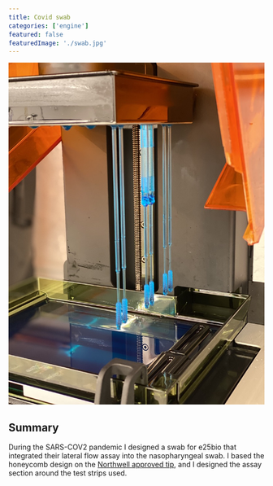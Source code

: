 ```yaml
---
title: Covid swab
categories: ['engine']
featured: false
featuredImage: './swab.jpg'
---
```

![](swab.jpg)

## Summary

During the SARS-COV2 pandemic I designed a swab for e25bio that integrated their lateral flow assay into the nasopharyngeal swab. I based the honeycomb design on the [Northwell approved tip](https://spectrum.ieee.org/the-human-os/biomedical/devices/healthcare-team-designed-3dprinted-tested-covid19-swabs-one-week), and I designed the assay section around the test strips used.
